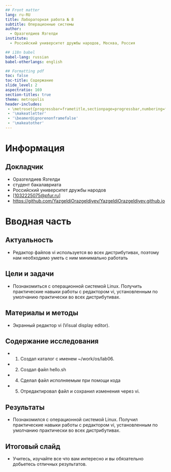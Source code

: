 ```yaml
---
## Front matter
lang: ru-RU
title: Лабораторная работа № 8
subtitle: Операционные системы
author:
  - Оразгелдиев Язгелди
institute:
  - Российский университет дружбы народов, Москва, Россия

## i18n babel
babel-lang: russian
babel-otherlangs: english

## Formatting pdf
toc: false
toc-title: Содержание
slide_level: 2
aspectratio: 169
section-titles: true
theme: metropolis
header-includes:
 - \metroset{progressbar=frametitle,sectionpage=progressbar,numbering=fraction}
 - '\makeatletter'
 - '\beamer@ignorenonframefalse'
 - '\makeatother'
---
```


# Информация

## Докладчик

  * Оразгелдиев Язгелди
  * студент бакалавриата
  * Российский университет дружбы народов
  * [1032225075@pfur.ru]
  * <https://github.com/YazgeldiOrazgeldiyev/YazgeldiOrazgeldiyev.github.io>


# Вводная часть

## Актуальность

- Редактор файлов vi используется во всех дистрибутивах, поэтому нам необходимо уметь с ним минимально работать

## Цели и задачи

- Познакомиться с операционной системой Linux. Получить практические навыки работы с редактором vi, установленным по умолчанию практически во всех дистрибутивах.

## Материалы и методы

- Экранный редактор vi (Visual display editor).

## Содержание исследования

- 1. Создал каталог с именем ~/work/os/lab06.

- 2. Создал файл hello.sh

- 4. Сделал файл исполняемым при помощи кода

- 5. Отредактировал файл и сохранил изменения через vi.

## Результаты

- Познакомился с операционной системой Linux. Получил практические навыки работы с редактором vi, установленным по умолчанию практически во всех дистрибутивах.


## Итоговый слайд

- Учитесь, изучайте все что вам интересно и вы обязательно добьетесь отличных результатов.
